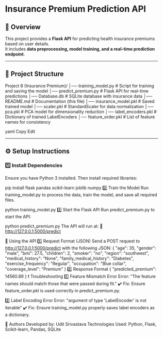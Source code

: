 # Insurance Premium Prediction API

## 📌 Overview
This project provides a **Flask API** for predicting health insurance premiums based on user details.  
It includes **data preprocessing, model training, and a real-time prediction endpoint**.

---

## 📁 Project Structure
Project 8 (Insurance Premium)/ │── training_model.py # Script for training and saving the model │── predict_premium.py # Flask API for real-time predictions │── Database.db # SQLite database with insurance data │── README.md # Documentation (this file) │── insurance_model.pkl # Saved trained model │── scaler.pkl # StandardScaler for data normalization │── pca.pkl # PCA model for dimensionality reduction │── label_encoders.pkl # Dictionary of trained LabelEncoders │── feature_order.pkl # List of feature names for consistency

yaml
Copy
Edit

---

## ⚙️ **Setup Instructions**
### **1️⃣ Install Dependencies**
Ensure you have Python 3 installed. Then install required libraries:

pip install flask pandas scikit-learn joblib numpy
2️⃣ Train the Model
Run training_model.py to process the data, train the model, and save all required files.

python training_model.py
3️⃣ Start the Flask API
Run predict_premium.py to start the API:

python predict_premium.py
The API will run at:
🔗 http://127.0.0.1:5000/predict

🚀 Using the API
1️⃣ Request Format (JSON)
Send a POST request to http://127.0.0.1:5000/predict with the following JSON:
{
    "age": 35,
    "gender": "male",
    "bmi": 27.5,
    "children": 2,
    "smoker": "no",
    "region": "southwest",
    "medical_history": "None",
    "family_medical_history": "Diabetes",
    "exercise_frequency": "Regular",
    "occupation": "Blue collar",
    "coverage_level": "Premium"
}
2️⃣ Response Format
{
    "predicted_premium": 14560.89
}
❗ Troubleshooting
1️⃣ Feature Mismatch Error
Error: "The feature names should match those that were passed during fit."
✔️ Fix: Ensure feature_order.pkl is used correctly in predict_premium.py.

2️⃣ Label Encoding Error
Error: "argument of type 'LabelEncoder' is not iterable"
✔️ Fix: Ensure training_model.py properly saves label encoders as a dictionary.

📝 Authors
Developed by: Udit Srivastava
Technologies Used: Python, Flask, Scikit-learn, Pandas, SQLite
